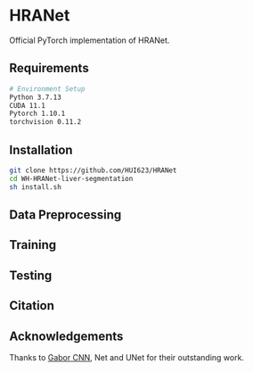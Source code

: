 # HRANet
Official PyTorch implementation of HRANet. 
## Requirements
```bash
# Environment Setup  
Python 3.7.13  
CUDA 11.1  
Pytorch 1.10.1  
torchvision 0.11.2  

```
## Installation
```bash
git clone https://github.com/HUI623/HRANet  
cd WH-HRANet-liver-segmentation  
sh install.sh
```
## Data Preprocessing

## Training

## Testing

## Citation

## Acknowledgements
Thanks to  [Gabor CNN](https://github.com/jxgu1016/Gabor_CNN_PyTorch), Net and UNet for their outstanding work.
